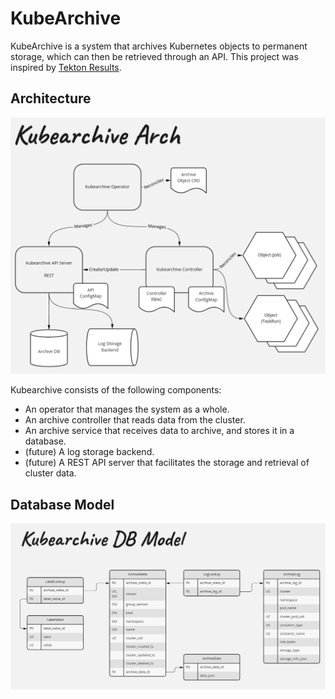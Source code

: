 # KubeArchive

KubeArchive is a system that archives Kubernetes objects to permanent storage, which can then be retrieved through an API.
This project was inspired by [Tekton Results](https://github.com/tektoncd/results).

## Architecture

![kubarchive architecture diagram](arch-diagram.png)

Kubearchive consists of the following components:

- An operator that manages the system as a whole.
- An archive controller that reads data from the cluster.
- An archive service that receives data to archive, and stores it in a database.
- (future) A log storage backend.
- (future) A REST API server that facilitates the storage and retrieval of cluster data.

## Database Model

![kubearchive database model](database-model.png)
